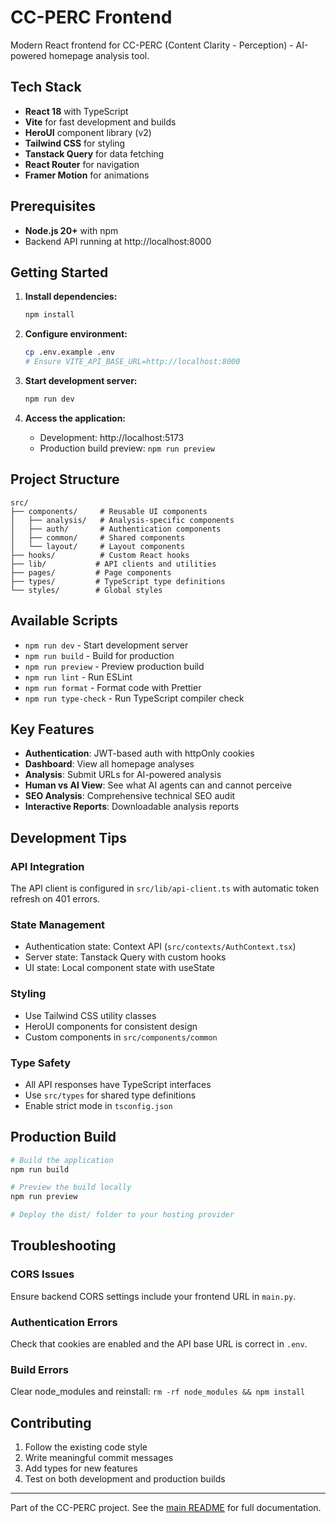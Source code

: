 # CC-PERC Frontend

Modern React frontend for CC-PERC (Content Clarity - Perception) - AI-powered homepage analysis tool.

## Tech Stack

- **React 18** with TypeScript
- **Vite** for fast development and builds
- **HeroUI** component library (v2)
- **Tailwind CSS** for styling
- **Tanstack Query** for data fetching
- **React Router** for navigation
- **Framer Motion** for animations

## Prerequisites

- **Node.js 20+** with npm
- Backend API running at http://localhost:8000

## Getting Started

1. **Install dependencies:**
   ```bash
   npm install
   ```

2. **Configure environment:**
   ```bash
   cp .env.example .env
   # Ensure VITE_API_BASE_URL=http://localhost:8000
   ```

3. **Start development server:**
   ```bash
   npm run dev
   ```

4. **Access the application:**
   - Development: http://localhost:5173
   - Production build preview: `npm run preview`

## Project Structure

```
src/
├── components/     # Reusable UI components
│   ├── analysis/   # Analysis-specific components
│   ├── auth/       # Authentication components
│   ├── common/     # Shared components
│   └── layout/     # Layout components
├── hooks/          # Custom React hooks
├── lib/           # API clients and utilities
├── pages/         # Page components
├── types/         # TypeScript type definitions
└── styles/        # Global styles
```

## Available Scripts

- `npm run dev` - Start development server
- `npm run build` - Build for production
- `npm run preview` - Preview production build
- `npm run lint` - Run ESLint
- `npm run format` - Format code with Prettier
- `npm run type-check` - Run TypeScript compiler check

## Key Features

- **Authentication**: JWT-based auth with httpOnly cookies
- **Dashboard**: View all homepage analyses
- **Analysis**: Submit URLs for AI-powered analysis
- **Human vs AI View**: See what AI agents can and cannot perceive
- **SEO Analysis**: Comprehensive technical SEO audit
- **Interactive Reports**: Downloadable analysis reports

## Development Tips

### API Integration
The API client is configured in `src/lib/api-client.ts` with automatic token refresh on 401 errors.

### State Management
- Authentication state: Context API (`src/contexts/AuthContext.tsx`)
- Server state: Tanstack Query with custom hooks
- UI state: Local component state with useState

### Styling
- Use Tailwind CSS utility classes
- HeroUI components for consistent design
- Custom components in `src/components/common`

### Type Safety
- All API responses have TypeScript interfaces
- Use `src/types` for shared type definitions
- Enable strict mode in `tsconfig.json`

## Production Build

```bash
# Build the application
npm run build

# Preview the build locally
npm run preview

# Deploy the dist/ folder to your hosting provider
```

## Troubleshooting

### CORS Issues
Ensure backend CORS settings include your frontend URL in `main.py`.

### Authentication Errors
Check that cookies are enabled and the API base URL is correct in `.env`.

### Build Errors
Clear node_modules and reinstall: `rm -rf node_modules && npm install`

## Contributing

1. Follow the existing code style
2. Write meaningful commit messages
3. Add types for new features
4. Test on both development and production builds

---

Part of the CC-PERC project. See the [main README](../../../README.md) for full documentation.